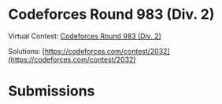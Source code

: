 # Codeforces Round 983 (Div. 2)

Virtual Contest: [Codeforces Round 983 (Div. 2)](https://codeforces.com/contest/2032)

Solutions: [https://codeforces.com/contest/2032](https://codeforces.com/contest/2032)

# Submissions
